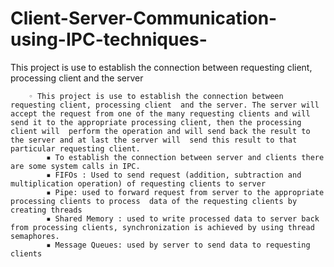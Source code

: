 # Client-Server-Communication-using-IPC-techniques-
This project is use to establish the connection between requesting client, processing client  and the server



        ◦ This project is use to establish the connection between requesting client, processing client  and the server. The server will accept the request from one of the many requesting clients and will send it to the appropriate processing client, then the processing client will  perform the operation and will send back the result to the server and at last the server will  send this result to that particular requesting client.
            ▪ To establish the connection between server and clients there are some system calls in IPC.
            ▪ FIFOs : Used to send request (addition, subtraction and multiplication operation) of requesting clients to server
            ▪ Pipe: used to forward request from server to the appropriate processing clients to process  data of the requesting clients by creating threads
            ▪ Shared Memory : used to write processed data to server back from processing clients, synchronization is achieved by using thread semaphores.
            ▪ Message Queues: used by server to send data to requesting clients
